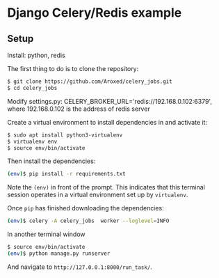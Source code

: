 # Django Celery/Redis example

## Setup

Install: python, redis

The first thing to do is to clone the repository:

```sh
$ git clone https://github.com/Aroxed/celery_jobs.git
$ cd celery_jobs
```

Modify settings.py:
CELERY_BROKER_URL='redis://192.168.0.102:6379', where 192.168.0.102 is the address of redis server

Create a virtual environment to install dependencies in and activate it:

```sh
$ sudo apt install python3-virtualenv
$ virtualenv env
$ source env/bin/activate
```

Then install the dependencies:

```sh
(env)$ pip install -r requirements.txt
```
Note the `(env)` in front of the prompt. This indicates that this terminal
session operates in a virtual environment set up by `virtualenv`.

Once `pip` has finished downloading the dependencies:
```sh
(env)$ celery -A celery_jobs  worker --loglevel=INFO
```

In another terminal window
```sh
$ source env/bin/activate
(env)$ python manage.py runserver
```

And navigate to `http://127.0.0.1:8000/run_task/`.